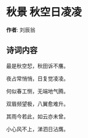 # 秋景 秋空日凌凌

**作者**: 刘辰翁

## 诗词内容

最是秋空恝，秋田诉不譍。

夜占常悄悄，日复觉凌凌。

何似春工恻，无端地气腾。

双眉频望极，八翼愈难升。

其雨今若此，如云亦未曾。

小心风不上，涕泗日沾膺。

